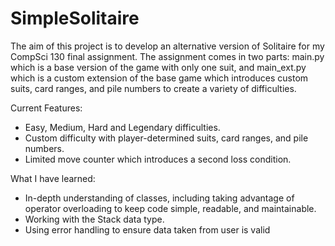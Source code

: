 # SimpleSolitaire

The aim of this project is to develop an alternative version of Solitaire for my CompSci 130 final assignment. The assignment comes in two parts: main.py which is a base version of the game with only one suit, and main_ext.py which is a custom extension of the base game which introduces custom suits, card ranges, and pile numbers to create a variety of difficulties.

Current Features:
 - Easy, Medium, Hard and Legendary difficulties.
 - Custom difficulty with player-determined suits, card ranges, and pile numbers.
 - Limited move counter which introduces a second loss condition.

What I have learned:
 - In-depth understanding of classes, including taking advantage of operator overloading to keep code simple, readable, and maintainable. 
 - Working with the Stack data type.
 - Using error handling to ensure data taken from user is valid
